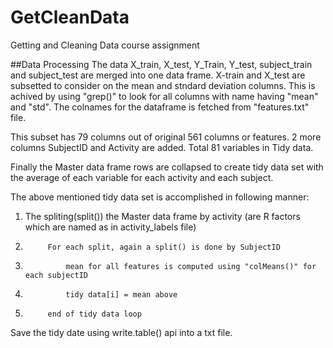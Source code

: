 GetCleanData
============

Getting and Cleaning Data course assignment

##Data Processing
The data X_train, X_test,  Y_Train, Y_test, subject_train and subject_test are merged into one data frame.
X-train and X_test are subsetted to consider on the mean and stndard deviation columns.
This is achived by using "grep()" to look for all columns with name having "mean" and "std".
The colnames for the dataframe is fetched from "features.txt" file.

This subset has 79 columns out of original 561 columns or features.
2 more columns SubjectID and Activity are added. Total 81 variables in Tidy data.

Finally the Master data frame rows are collapsed to create  tidy data set with the average of each variable for each activity and each subject. 

The above mentioned tidy data set is accomplished in following manner:
1. The spliting(split()) the Master data frame by activity (are R factors which are named as in activity_labels file)

2.          For each split, again a split() is done by SubjectID

3.              mean for all features is computed using "colMeans()" for each subjectID

4.              tidy data[i] = mean above 

5.          end of tidy data loop

Save the tidy date using write.table() api into a txt file.

